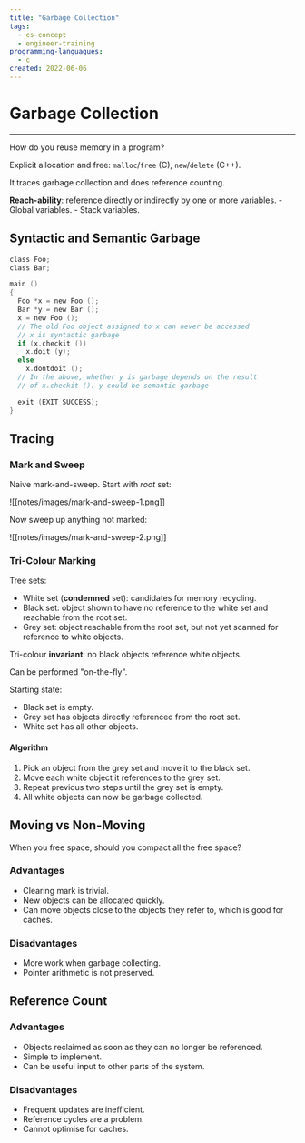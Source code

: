 ```yaml
---
title: "Garbage Collection"
tags:
  - cs-concept
  - engineer-training
programming-languagues:
  - c
created: 2022-06-06
---
```

# Garbage Collection
---
How do you reuse memory in a program?

Explicit allocation and free: `malloc`/`free` (C), `new`/`delete` (C++).

It traces garbage collection and does reference counting.

**Reach-ability**: reference directly or indirectly by one or more variables.
    - Global variables.
    - Stack variables.

## Syntactic and Semantic Garbage
```c
class Foo;
class Bar;

main ()
{
  Foo *x = new Foo ();
  Bar *y = new Bar ();
  x = new Foo ();
  // The old Foo object assigned to x can never be accessed
  // x is syntactic garbage
  if (x.checkit ())
    x.doit (y);
  else
    x.dontdoit ();
  // In the above, whether y is garbage depends on the result
  // of x.checkit (). y could be semantic garbage

  exit (EXIT_SUCCESS);
}
```

## Tracing
### Mark and Sweep
Naive mark-and-sweep. Start with *root* set:

![[notes/images/mark-and-sweep-1.png]]

Now sweep up anything not marked:

![[notes/images/mark-and-sweep-2.png]]

### Tri-Colour Marking
Tree sets:
- White set (**condemned** set): candidates for memory recycling.
- Black set: object shown to have no reference to the white set and reachable from the root set.
- Grey set: object reachable from the root set, but not yet scanned for reference to white objects.

Tri-colour **invariant**: no black objects reference white objects.

Can be performed "on-the-fly".

Starting state:
- Black set is empty.
- Grey set has objects directly referenced from the root set.
- White set has all other objects.

#### Algorithm
1. Pick an object from the grey set and move it to the black set.
2. Move each white object it references to the grey set.
3. Repeat previous two steps until the grey set is empty.
4. All white objects can now be garbage collected.

## Moving vs Non-Moving
When you free space, should you compact all the free space?

### Advantages
- Clearing mark is trivial.
- New objects can be allocated quickly.
- Can move objects close to the objects they refer to, which is good for caches.

### Disadvantages
- More work when garbage collecting.
- Pointer arithmetic is not preserved.

## Reference Count
### Advantages
- Objects reclaimed as soon as they can no longer be referenced.
- Simple to implement.
- Can be useful input to other parts of the system.

### Disadvantages
- Frequent updates are inefficient.
- Reference cycles are a problem.
- Cannot optimise for caches.
